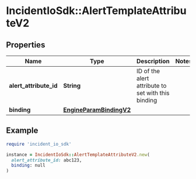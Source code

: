 # IncidentIoSdk::AlertTemplateAttributeV2

## Properties

| Name | Type | Description | Notes |
| ---- | ---- | ----------- | ----- |
| **alert_attribute_id** | **String** | ID of the alert attribute to set with this binding |  |
| **binding** | [**EngineParamBindingV2**](EngineParamBindingV2.md) |  |  |

## Example

```ruby
require 'incident_io_sdk'

instance = IncidentIoSdk::AlertTemplateAttributeV2.new(
  alert_attribute_id: abc123,
  binding: null
)
```

